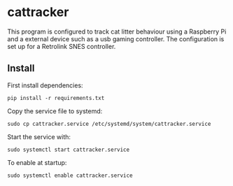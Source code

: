 # cattracker

This program is configured to track cat litter behaviour using a Raspberry Pi and a external device such as a usb gaming controller. The configuration is set up for a Retrolink SNES controller.

## Install

First install dependencies:
```
pip install -r requirements.txt
```

Copy the service file to systemd:

```
sudo cp cattracker.service /etc/systemd/system/cattracker.service
```

Start the service with:

```
sudo systemctl start cattracker.service
```

To enable at startup:

```
sudo systemctl enable cattracker.service
```
